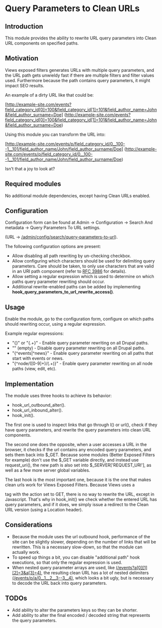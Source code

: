 # Query Parameters to Clean URLs

Introduction
------------
This module provides the ability to rewrite URL query parameters into Clean URL components on specified paths.

Motivation
----------
Views exposed filters generates URLs with multiple query parameters, and the URL path gets unwieldy
fast if there are multiple filters and filter values used. Furthermore because the path contains
query parameters, it might impact SEO results.

An example of a dirty URL like that could be:

[http://example-site.com/events?field_category_id[0]=100&field_category_id[1]=101&field_author_name=John&field_author_surname=Doe]
(http://example-site.com/events?field_category_id[0]=100&field_category_id[1]=101&field_author_name=John&field_author_surname=Doe)

Using this module you can transform the URL into:

[http://example-site.com/events/p/field_category_id/0__100--1__101/field_author_name/John/field_author_surname/Doe]
(http://example-site.com/events/p/field_category_id/0__100--1__101/field_author_name/John/field_author_surname/Doe)

Isn't that a joy to look at?

Required modules
----------------
No additional module dependencies, except having Clean URLs enabled.


Configuration
-------------
Configuration form can be found at Admin -> Configuration -> Search And metadata -> Query Parameters To URL settings.

(URL -> [/admin/config/search/query-parameters-to-url](/admin/config/search/query-parameters-to-url)).

The following configuration options are present:

* Allow disabling all path rewriting by un-checking checkbox.
* Allow configuring which characters should be used for delimiting query parameters. Care should be taken, to only use
 characters that are valid in an URI path component
 (refer to [RFC 3986](https://tools.ietf.org/html/rfc3986#section-3.3) for details).
* Allow setting a regular expression which is used to determine on which paths query parameter rewriting should occur.
* Additional rewrite-enabled paths can be added by implementing **hook_query_parameters_to_url_rewrite_access()**.


Usage
-----
Enable the module, go to the configuration form, configure on which paths should rewriting occur, 
using a regular expression.

Example regular expressions:

* "{}" or "{.+}" - Enable query parameter rewriting on all Drupal paths.
* "" (empty) - Disable query parameter rewriting on all Drupal paths.
* "{^events|^news}" - Enable query parameter rewriting on all paths that start with events or news.
* "{^node/([0-9]+)/(.+)}" - Enable query parameter rewriting on all node paths (view, edit, etc).


Implementation
--------------
The module uses three hooks to achieve its behavior:

* hook_url_outbound_alter().
* hook_url_inbound_alter().
* hook_init().

The first one is used to inspect links that go through l() or url(), check if they have query parameters, 
and rewrite the query parameters into clean URL components.

The second one does the opposite, when a user accesses a URL in the browser, it checks if the url contains any encoded
query parameters, and sets them back into $_GET. Because some modules (Better Exposed Filters for example) 
don't use the $_GET variable directly, and instead use request_uri(), the new path is also set into 
$_SERVER['REQUEST_URI'], as well as a few more server global variables.

The last hook is the most important one, because it is the one that makes clean urls work for Views Exposed Filters. 
Because Views uses a <form> tag with the action set to GET, there is no way to rewrite the URL, except in Javascript. 
That's why in hook_init() we check whether the entered URL has query parameters, and if it does, we simply issue a
redirect to the Clean URL version (using a Location header).


Considerations
--------------
* Because the module uses the url outbound hook, performance of the site can be slightly slower, depending on the 
 number of links that will be rewritten. This is a necessary slow-down, so that the module can actually work.
* To speed up things a bit, you can disable "additional path" hook executions, so that only the regular expression is
 used.
* When nested query parameter arrays are used, like [(/events?a[0][1][2]=3&a[3]=4)](/events?a[0][1][2]=3&a[3]=4), 
 the resulting clean URL has a lot of nested delimiters [(/events/p/a/0__1__2__3--3__4)](/events/p/a/0__1__2__3--3__4),
 which looks a bit ugly, but is necessary to decode the URL back into query parameters.

TODOs
-----
* Add ability to alter the parameters keys so they can be shorter.
* Add ability to alter the final encoded / decoded string that represents the query parameters.

